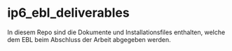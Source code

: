 # ip6_ebl_deliverables
In diesem Repo sind die Dokumente und Installationsfiles enthalten, welche dem EBL beim Abschluss der Arbeit abgegeben werden.
